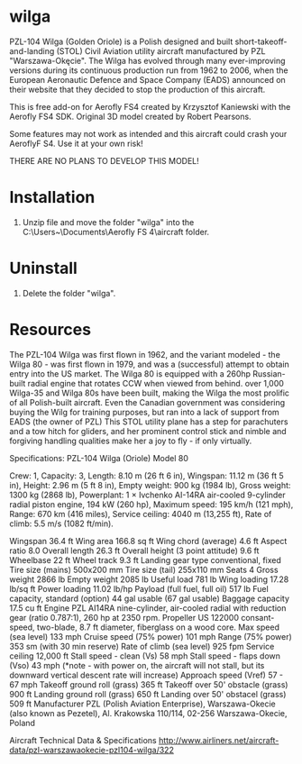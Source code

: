# wilga
PZL-104 Wilga (Golden Oriole) is a Polish designed and built short-takeoff-and-landing (STOL) Civil Aviation utility aircraft manufactured by PZL "Warszawa-Okęcie". The Wilga has evolved through many ever-improving versions during its continuous production run from 1962 to 2006, when the European Aeronautic Defence and Space Company (EADS) announced on their website that they decided to stop the production of this aircraft. 

This is free add-on for Aerofly FS4 created by Krzysztof Kaniewski with the Aerofly FS4 SDK.
Original 3D model created by Robert Pearsons.

 Some features may not work as intended and this aircraft could crash your AeroflyF S4. 
 Use it at your own risk!

THERE ARE NO PLANS TO DEVELOP THIS MODEL!

# Installation

1. Unzip file and move the folder "wilga" into the C:\Users\~\Documents\Aerofly FS 4\aircraft folder.

# Uninstall

1. Delete the folder "wilga".

# Resources

The PZL-104 Wilga was first flown in 1962, and the variant modeled - the Wilga 80 - was first flown in 1979, and was a (successful) attempt to obtain entry into the US market. The Wilga 80 is equipped with a 260hp Russian-built radial engine that rotates CCW when viewed from behind. over 1,000 Wilga-35 and Wilga 80s have been built, making the Wilga the most prolific of all Polish-built aircraft. Even the Canadian government was considering buying the Wilg for training purposes, but ran into a lack of support from EADS (the owner of PZL) This STOL utility plane has a step for parachuters and a tow hitch for gliders, and her prominent control stick and nimble and forgiving handling qualities make her a joy to fly - if only virtually.


Specifications: PZL-104 Wilga (Oriole) Model 80

Crew: 1,
Capacity: 3, 
Length: 8.10 m (26 ft 6 in), 
Wingspan: 11.12 m (36 ft 5 in), 
Height: 2.96 m (5 ft 8 in), 
Empty weight: 900 kg (1984 lb), 
Gross weight: 1300 kg (2868 lb), 
Powerplant: 1 × Ivchenko AI-14RA air-cooled 9-cylinder radial piston engine, 194 kW (260 hp), 
Maximum speed: 195 km/h (121 mph), 
Range: 670 km (416 miles), 
Service ceiling: 4040 m (13,255 ft), 
Rate of climb: 5.5 m/s (1082 ft/min). 

Wingspan 36.4 ft
Wing area 166.8 sq ft
Wing chord (average) 4.6 ft
Aspect ratio 8.0
Overall length 26.3 ft
Overall height (3 point attitude) 9.6 ft
Wheelbase 22 ft
Wheel track 9.3 ft
Landing gear type conventional, fixed
Tire size (mains) 500x200 mm
Tire size (tail) 255x110 mm
Seats 4
Gross weight 2866 lb
Empty weight 2085 lb
Useful load 781 lb
Wing loading 17.28 lb/sq ft
Power loading 11.02 lb/hp
Payload (full fuel, full oil) 517 lb
Fuel capacity, standard (option) 44 gal usable (67 gal usable)
Baggage capacity 17.5 cu ft
Engine PZL AI14RA nine-cylinder, air-cooled radial with reduction gear (ratio 0.787:1), 260 hp at 2350 rpm.
Propeller US 122000 consant-speed, two-blade, 8.7 ft diameter, fiberglass on a wood core.
Max speed (sea level) 133 mph
Cruise speed (75% power) 101 mph
Range (75% power) 353 sm (with 30 min reserve)
Rate of climb (sea level) 925 fpm
Service ceiling 12,000 ft
Stall speed - clean (Vs) 58 mph
Stall speed - flaps down (Vso) 43 mph (*note - with power on, the aircraft will not stall, but its downward vertical descent rate will increase)
Approach speed (Vref) 57 - 67 mph
Takeoff ground roll (grass) 365 ft
Takeoff over 50' obstacle (grass) 900 ft
Landing ground roll (grass) 650 ft
Landing over 50' obstacel (grass) 509 ft
Manufacturer PZL (Polish Aviation Enterprise), Warszawa-Okecie (also known as Pezetel), Al. Krakowska 110/114, 02-256 Warszawa-Okecie, Poland 

Aircraft Technical Data & Specifications http://www.airliners.net/aircraft-data/pzl-warszawaokecie-pzl104-wilga/322
